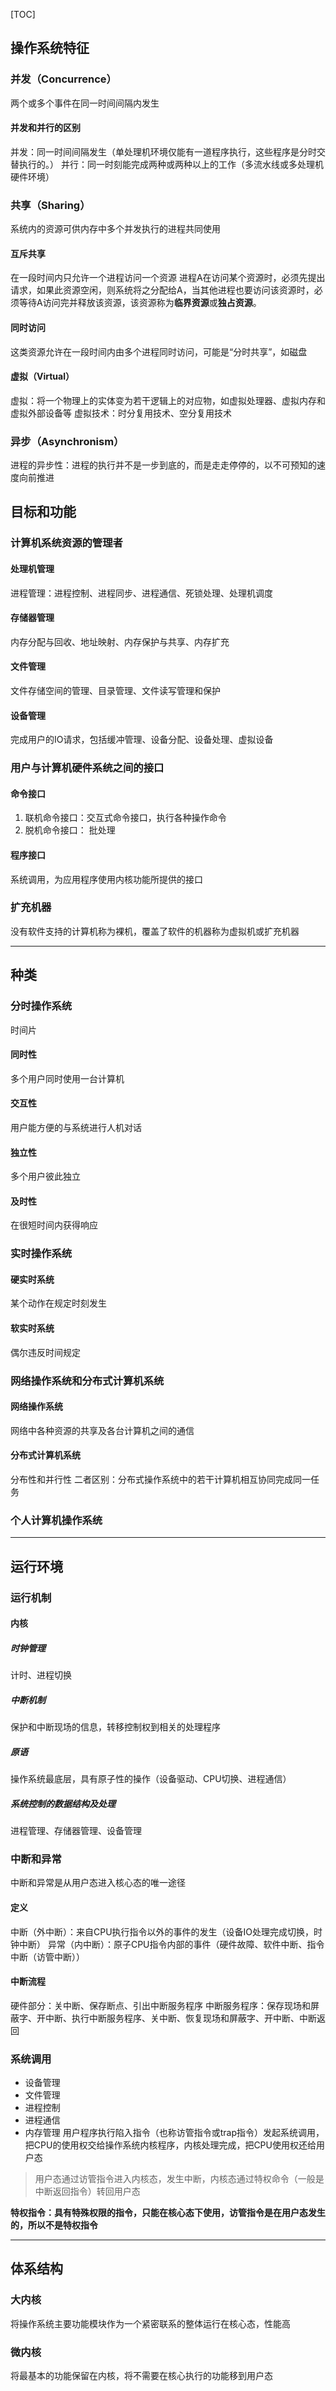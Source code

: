 [TOC]
## 操作系统特征
### 并发（Concurrence）
两个或多个事件在同一时间间隔内发生
#### 并发和并行的区别
并发：同一时间间隔发生（单处理机环境仅能有一道程序执行，这些程序是分时交替执行的。）
并行：同一时刻能完成两种或两种以上的工作（多流水线或多处理机硬件环境）
### 共享（Sharing）
系统内的资源可供内存中多个并发执行的进程共同使用
#### 互斥共享
在一段时间内只允许一个进程访问一个资源
进程A在访问某个资源时，必须先提出请求，如果此资源空闲，则系统将之分配给A，当其他进程也要访问该资源时，必须等待A访问完并释放该资源，该资源称为**临界资源**或**独占资源**。
#### 同时访问
这类资源允许在一段时间内由多个进程同时访问，可能是“分时共享”，如磁盘
#### 虚拟（Virtual）
虚拟：将一个物理上的实体变为若干逻辑上的对应物，如虚拟处理器、虚拟内存和虚拟外部设备等
虚拟技术：时分复用技术、空分复用技术
### 异步（Asynchronism）
进程的异步性：进程的执行并不是一步到底的，而是走走停停的，以不可预知的速度向前推进
## 目标和功能
### 计算机系统资源的管理者
#### 处理机管理
进程管理：进程控制、进程同步、进程通信、死锁处理、处理机调度
#### 存储器管理
内存分配与回收、地址映射、内存保护与共享、内存扩充
#### 文件管理
文件存储空间的管理、目录管理、文件读写管理和保护
#### 设备管理
完成用户的IO请求，包括缓冲管理、设备分配、设备处理、虚拟设备
### 用户与计算机硬件系统之间的接口
#### 命令接口
1. 联机命令接口：交互式命令接口，执行各种操作命令
2. 脱机命令接口： 批处理
#### 程序接口
系统调用，为应用程序使用内核功能所提供的接口
### 扩充机器
没有软件支持的计算机称为裸机，覆盖了软件的机器称为虚拟机或扩充机器

-----------------------------------------------

## 种类
### 分时操作系统
时间片
#### 同时性
多个用户同时使用一台计算机
#### 交互性
用户能方便的与系统进行人机对话
#### 独立性
多个用户彼此独立
#### 及时性
在很短时间内获得响应
### 实时操作系统
#### 硬实时系统
某个动作在规定时刻发生
#### 软实时系统
偶尔违反时间规定
### 网络操作系统和分布式计算机系统
#### 网络操作系统
网络中各种资源的共享及各台计算机之间的通信
#### 分布式计算机系统
分布性和并行性
二者区别：分布式操作系统中的若干计算机相互协同完成同一任务
### 个人计算机操作系统

-----------------------------------------------------------

## 运行环境
### 运行机制
#### 内核
##### 时钟管理
计时、进程切换
##### 中断机制
保护和中断现场的信息，转移控制权到相关的处理程序
##### 原语
操作系统最底层，具有原子性的操作（设备驱动、CPU切换、进程通信）
##### 系统控制的数据结构及处理
进程管理、存储器管理、设备管理
### 中断和异常
中断和异常是从用户态进入核心态的唯一途径
#### 定义
中断（外中断）：来自CPU执行指令以外的事件的发生（设备IO处理完成切换，时钟中断）
异常（内中断）：原子CPU指令内部的事件（硬件故障、软件中断、指令中断（访管中断））
#### 中断流程
硬件部分：关中断、保存断点、引出中断服务程序
中断服务程序：保存现场和屏蔽字、开中断、执行中断服务程序、关中断、恢复现场和屏蔽字、开中断、中断返回
### 系统调用
- 设备管理
- 文件管理
- 进程控制
- 进程通信
- 内存管理
用户程序执行陷入指令（也称访管指令或trap指令）发起系统调用，把CPU的使用权交给操作系统内核程序，内核处理完成，把CPU使用权还给用户态
> 用户态通过访管指令进入内核态，发生中断，内核态通过特权命令（一般是中断返回指令）转回用户态

__特权指令：具有特殊权限的指令，只能在核心态下使用，访管指令是在用户态发生的，所以不是特权指令__

---------------------------------------------------------------------

## 体系结构
### 大内核
将操作系统主要功能模块作为一个紧密联系的整体运行在核心态，性能高
### 微内核
将最基本的功能保留在内核，将不需要在核心执行的功能移到用户态